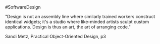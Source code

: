 #SoftwareDesign 

"Design is not an assembly line where similarly trained workers construct identical widgets; it's a studio where like-minded artists sculpt custom applications. Design is thus an art, the art of arranging code."

Sandi Metz, Practical Object-Oriented Design, p3